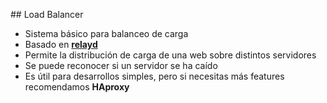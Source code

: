 ## Load Balancer

- Sistema básico para balanceo de carga
 - Basado en [**relayd**](https://bsd.plumbing/about.html)
- Permite la distribución de carga de una web sobre distintos servidores
- Se puede reconocer si un servidor se ha caído
- Es útil para desarrollos simples, pero si necesitas más features recomendamos **HAproxy**
